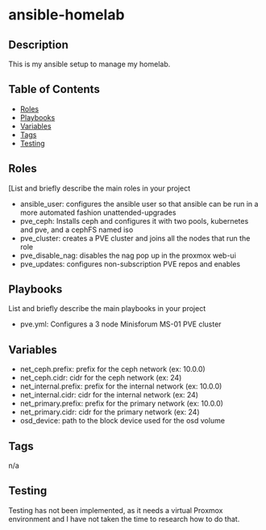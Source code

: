 # ansible-homelab

## Description

This is my ansible setup to manage my homelab.

## Table of Contents

- [Roles](#roles)
- [Playbooks](#playbooks)
- [Variables](#variables)
- [Tags](#tags)
- [Testing](#testing)

## Roles

[List and briefly describe the main roles in your project

- ansible_user: configures the ansible user so that ansible can be run in a
  more automated fashion
  unattended-upgrades
- pve_ceph: Installs ceph and configures it with two pools, kubernetes and pve,
  and a cephFS named iso
- pve_cluster: creates a PVE cluster and joins all the nodes that run the role
- pve_disable_nag: disables the nag pop up in the proxmox web-ui
- pve_updates: configures non-subscription PVE repos and enables

## Playbooks

List and briefly describe the main playbooks in your project

- pve.yml: Configures a 3 node Minisforum MS-01 PVE cluster

## Variables

- net_ceph.prefix: prefix for the ceph network (ex: 10.0.0)
- net_ceph.cidr: cidr for the ceph network (ex: 24)
- net_internal.prefix: prefix for the internal network (ex: 10.0.0)
- net_internal.cidr: cidr for the internal network (ex: 24)
- net_primary.prefix: prefix for the primary network (ex: 10.0.0)
- net_primary.cidr: cidr for the primary network (ex: 24)
- osd_device: path to the block device used for the osd volume

## Tags

n/a

## Testing

Testing has not been implemented, as it needs a virtual Proxmox environment and
I have not taken the time to research how to do that.
